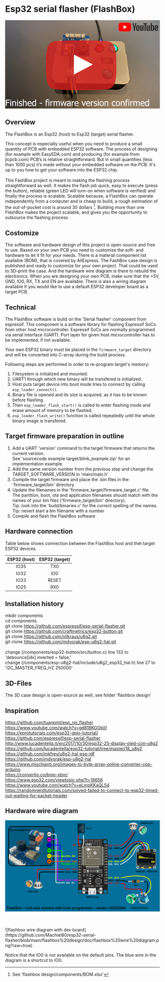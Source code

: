 # Esp32 serial flasher (FlashBox)

[![Watch the flashbox video](https://github.com/Machiel80/esp32-serial-flasher/blob/main/flashbox%20design/video/youtube%20button.png)](https://youtu.be/JwLJvGU8xQY)

## Overview
The FlashBox is an Esp32 (host) to Esp32 (target) serial flasher. 

This concept is especially useful when you need to produce a small quantity of PCB with embedded ESP32 software. The process of designing 
(for example with EasyEDA.com) and producing (for example from jlcpcb.com) PCB’s is relative straightforward. But in small quantities 
(less than 1000 pcs) it’s made without your embedded software on the PCB. It's up to you how to get your software into the ESP32 chip.<br/>
<br/>
This FashBox project is meant to making the flashing process straightforward as well. It makes the flash job quick, easy to execute (press the button), 
reliable (green LED will turn-on when software is verified) and finally the process is scalable. Scalable because, a FlashBox can operate independently from a computer and is cheap to build, a rough estimation of the out-of-pocket cost is around 30 dollars [^1]. Building more than one FlashBox makes the project 
scalable, and gives you the opportunity to outsource the flashing process.

## Costomize

The software and hardware design of this project is open-source and free to use. Based on your own PCB you need to customize the soft- and hardware to let it fit for your needs. There is a material component list available (BOM), that is covered by AliExpress. The FashBox case design is published and ready to customize for your own project. That could be used to 3D-print the case. And the hardware wire diagram is there to rebuild the electronics. When you are designing your own PCB, make sure that the +5V, GND, IO0, RX, TX and EN are available. There is also a wiring diagram available if you would like to use a default ESP32 developer board as a target PCB.

## Technical
The FlashBox software is build on the 'Serial flasher' component from espressif. This component is a software library for flashing Espressif SoCs from other host microcontroller. Espressif SoCs are normally programmed via serial interface (UART). Port layer for given host microcontroller has to be implemented, if not available.

Your own ESP32 binary must be placed in the `firmware_target` directory and will be converted into C-array during the build process.

Following steps are performed in order to re-program target's memory:

1. Filesystem is initialized and mounted.
2. UART1 through which new binary will be transfered is initialized.
3. Host puts target device into boot mode tries to connect by calling `esp_loader_connect()`.
4. Binary file is opened and its size is acquired, as it has to be known before flashing.
5. Then `esp_loader_flash_start()` is called to enter flashing mode and erase amount of memory to be flashed.
6. `esp_loader_flash_write()` function is called repeatedly until the whole binary image is transfered.

[^1]: See 'flashbox design/components/BOM.xlsx'

## Target firmware preparation in outline

1. Add a UART 'version' command to the target firmware that returns the current version.<br/>
   See 'sourcecode example target/blink_example.zip' for an implementation example.
2. Add the same version number from the previous step and change the TARGET_SOFTWARE_VERSION in 'main/main.h'
3. Compile the target firmware and place the .bin files in the 'firmware_target/bin' directory
4. Update the filenames in the 'firmware_target/firmware_target.c' file.<br/>
   The partition, boot, ota and application filenames should match with the names of your bin files ('firmware_target/bin' directory).<br/>
   Tip: look into the 'build/binaries.c' for the correct spelling of the names.<br/>
   Tip: nevert start a bin filename with a number
5. Compile and flash the FlashBox software

## Hardware connection
Table below shows connection between the FlashBox host and thet target ESP32 devices.

| ESP32 (host) | ESP32 (target)|
|:------------:|:-------------:|
|    IO35      |      TX0      |
|    IO32      |      IO0      |
|    IO33      |     RESET     |
|    IO25      |      RX0      |


## Installation history
mkdir components<br/>
cd components<br/>
git clone https://github.com/espressif/esp-serial-flasher.git<br/>
git clone https://github.com/craftmetrics/esp32-button.git<br/>
git clone https://github.com/olikraus/u8g2.git<br/>
git clone https://github.com/mdvorak/esp-u8g2-hal.git<br/>
<br/>
change (/components/esp32-button/src/button.c) line 132 to 'debounce[idx].inverted = false;'<br/>
change (/components/esp-u8g2-hal/include/u8g2_esp32_hal.h) line 27 to 'I2C_MASTER_FREQ_HZ 250000'<br/>

## 3D-Files
The 3D case design is open-source as well, see folder ‘flashbox design’


## Inspiration
https://github.com/tuanpmt/esp_rpi_flasher<br/>
https://www.youtube.com/watch?v=gd818KGObi0<br/>
https://eprotutorials.com/esp32-gpio-tutorial/<br/>
https://github.com/espressif/esp-serial-flasher<br/>
http://www.lucadentella.it/en/2017/10/30/esp32-25-display-oled-con-u8g2<br/>
https://github.com/lucadentella/esp32-tutorial/tree/master/18_u8g2<br/>
https://github.com/mkfrey/u8g2-hal-esp-idf<br/>
https://github.com/mdvorak/esp-u8g2-hal<br/>
https://www.mischianti.org/images-to-byte-array-online-converter-cpp-arduino<br/>
https://convertio.co/bmp-xbm/<br/>
https://www.esp32.com/viewtopic.php?t=18656<br/>
https://www.youtube.com/watch?v=eLmpKKaQL54<br/>
https://randomnerdtutorials.com/solved-failed-to-connect-to-esp32-timed-out-waiting-for-packet-header<br/>

## Hardware wire diagram
![flashbox wire diagram](https://github.com/Machiel80/esp32-serial-flasher/blob/main/flashbox%20design/doc/flashbox%20wire%20diagram%20with%20target.png?raw=true)<br/>
<br/>

<br/>
![flashbox wire diagram with dev board](https://github.com/Machiel80/esp32-serial-flasher/blob/main/flashbox%20design/doc/flashbox%20wire%20diagram.png?raw=true)<br/>

Notice that the IO0 is not available on the default pins. The blue wire in the diagram is a shortcut to IO0.<br/>
